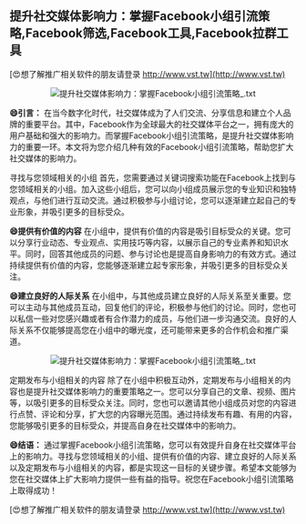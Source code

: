 ## **提升社交媒体影响力：掌握Facebook小组引流策略,Facebook筛选,Facebook工具,Facebook拉群工具**

[😍想了解推广相关软件的朋友请登录 http://www.vst.tw](http://www.vst.tw)

 <center><img src="https://vst.tw/MP4/tuiguang/png/8.png" alt="提升社交媒体影响力：掌握Facebook小组引流策略_.txt"></center>

**😄引言：**
在当今数字化时代，社交媒体成为了人们交流、分享信息和建立个人品牌的重要平台。其中，Facebook作为全球最大的社交媒体平台之一，拥有庞大的用户基础和强大的影响力。而掌握Facebook小组引流策略，是提升社交媒体影响力的重要一环。本文将为您介绍几种有效的Facebook小组引流策略，帮助您扩大社交媒体的影响力。

寻找与您领域相关的小组
首先，您需要通过关键词搜索功能在Facebook上找到与您领域相关的小组。加入这些小组后，您可以向小组成员展示您的专业知识和独特观点，与他们进行互动交流。通过积极参与小组讨论，您可以逐渐建立起自己的专业形象，并吸引更多的目标受众。

**😄提供有价值的内容**
在小组中，提供有价值的内容是吸引目标受众的关键。您可以分享行业动态、专业观点、实用技巧等内容，以展示自己的专业素养和知识水平。同时，回答其他成员的问题、参与讨论也是提高自身影响力的有效方式。通过持续提供有价值的内容，您能够逐渐建立起专家形象，并吸引更多的目标受众关注。

**😄建立良好的人际关系**
在小组中，与其他成员建立良好的人际关系至关重要。您可以主动与其他成员互动，回复他们的评论，积极参与他们的讨论。同时，您也可以私信一些对您感兴趣或者有合作潜力的成员，与他们进一步沟通交流。良好的人际关系不仅能够提高您在小组中的曝光度，还可能带来更多的合作机会和推广渠道。

 <center><img src="https://vst.tw/MP4/tuiguang/png/8.png" alt="提升社交媒体影响力：掌握Facebook小组引流策略_.txt"></center>

定期发布与小组相关的内容
除了在小组中积极互动外，定期发布与小组相关的内容也是提升社交媒体影响力的重要策略之一。您可以分享自己的文章、视频、图片等，以吸引更多的目标受众关注。同时，您也可以邀请其他小组成员对您的内容进行点赞、评论和分享，扩大您的内容曝光范围。通过持续发布有趣、有用的内容，您能够吸引更多的目标受众，并提高自身在社交媒体中的影响力。

**😄结语：**
通过掌握Facebook小组引流策略，您可以有效提升自身在社交媒体平台上的影响力。寻找与您领域相关的小组、提供有价值的内容、建立良好的人际关系以及定期发布与小组相关的内容，都是实现这一目标的关键步骤。希望本文能够为您在社交媒体上扩大影响力提供一些有益的指导。祝您在Facebook小组引流策略上取得成功！

[😍想了解推广相关软件的朋友请登录 http://www.vst.tw](http://www.vst.tw)



